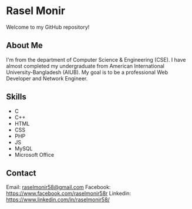 # Rasel Monir
Welcome to my GitHub repository!
## About Me
I'm from the department of Computer Science & Engineering (CSE). I have almost completed my undergraduate from American International University-Bangladesh (AIUB). My goal is to be a professional Web Developer and Network Engineer.
## Skills
- C
- C++
- HTML
- CSS
- PHP
- JS
- MySQL
- Microsoft Office
## Contact
Email: raselmonir58@gmail.com
Facebook: https://www.facebook.com/raselmonir58r
Linkedin: https://www.linkedin.com/in/raselmonir58/
